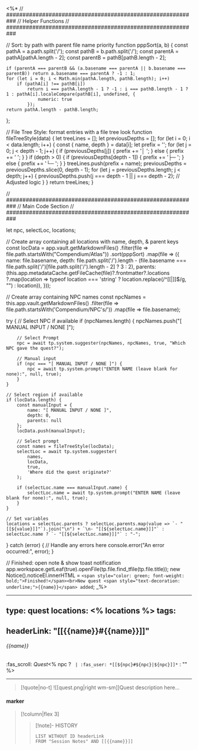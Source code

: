 <%*
// ###########################################################
//                        Helper Functions
// ###########################################################

// Sort: by path with parent file name priority
function pppSort(a, b) {
    const pathA = a.path.split('/');
    const pathB = b.path.split('/');
    const parentA = pathA[pathA.length - 2];
    const parentB = pathB[pathB.length - 2];

    if (parentA === parentB && (a.basename === parentA || b.basename === parentB)) return a.basename === parentA ? -1 : 1;
    for (let i = 0; i < Math.min(pathA.length, pathB.length); i++)
        if (pathA[i] !== pathB[i])
            return i === pathA.length - 1 ? -1 : i === pathB.length - 1 ? 1 : pathA[i].localeCompare(pathB[i], undefined, {
                numeric: true
            });
    return pathA.length - pathB.length;
};

// File Tree Style: format entries with a file tree look
function fileTreeStyle(data) {
    let treeLines = [];
    let previousDepths = [];
    for (let i = 0; i < data.length; i++) {
        const { name, depth } = data[i];
        let prefix = '';
        for (let j = 0; j < depth - 1; j++) {
            if (previousDepths[j]) {
                prefix += '│  ';
            } else {
                prefix += '   ';
            }
        }
        if (depth > 0) {
            if (previousDepths[depth - 1]) {
                prefix += '├─ ';
            } else {
                prefix += '└─ ';
            }
        }
        treeLines.push(prefix + name);
        previousDepths = previousDepths.slice(0, depth - 1);
        for (let j = previousDepths.length; j < depth; j++) {
            previousDepths.push(j === depth - 1 || j === depth - 2); // Adjusted logic
        }
    }
    return treeLines;
}

// ###########################################################
//                        Main Code Section
// ###########################################################

let npc, selectLoc, locations;

// Create array containing all locations with name, depth, & parent keys
const locData = app.vault.getMarkdownFiles()
  .filter(file => file.path.startsWith("Compendium/Atlas"))
  .sort(pppSort)
  .map(file => ({
    name: file.basename,
    depth: file.path.split('/').length - (file.basename === file.path.split('/')[file.path.split('/').length - 2] ? 3 : 2),
    parents: (this.app.metadataCache.getFileCache(file)?.frontmatter?.locations
      ?.map(location => typeof location === 'string' ? location.replace(/^\[\[|\]\]$/g, "") : location)),
  }));

// Create array containing NPC names
const npcNames = this.app.vault.getMarkdownFiles()
    .filter(file => file.path.startsWith('Compendium/NPC\'s/'))
    .map(file => file.basename);

try {
    // Select NPC if available
    if (npcNames.length) {
        npcNames.push("[ MANUAL INPUT / NONE ]");

        // Select Prompt
        npc = await tp.system.suggester(npcNames, npcNames, true, "Which NPC gave the quest?");

        // Manual input
        if (npc === "[ MANUAL INPUT / NONE ]") {
            npc = await tp.system.prompt("ENTER NAME (leave blank for none):", null, true);
        }
    }

    // Select region if available
    if (locData.length) {
        const manualInput = {
            name: "[ MANUAL INPUT / NONE ]",
            depth: 0,
            parents: null
        };
        locData.push(manualInput);

        // Select prompt
        const names = fileTreeStyle(locData);
        selectLoc = await tp.system.suggester(
            names,
            locData,
            true,
            'Where did the quest originate?'
        );

        if (selectLoc.name === manualInput.name) {
            selectLoc.name = await tp.system.prompt("ENTER NAME (leave blank for none):", null, true);
        }
    }

    // Set variables
    locations = selectLoc.parents ? selectLoc.parents.map(value => `- "[[${value}]]"`).join("\n") + `\n- "[[${selectLoc.name}]]"` : selectLoc.name ? `- "[[${selectLoc.name}]]"` : "-";
    
} catch (error) {
    // Handle any errors here
    console.error("An error occurred:", error);
}

// Finished: open note & show toast notification
app.workspace.getLeaf(true).openFile(tp.file.find_tfile(tp.file.title));
new Notice().noticeEl.innerHTML = `<span style="color: green; font-weight: bold;">Finished!</span><br>New quest <span style="text-decoration: underline;">{{name}}</span> added`;
_%>

---
type: quest
locations:
<% locations %>
tags:
- 
headerLink: "[[{{name}}#{{name}}]]"
---
###### {{name}}
<span class="sub2">:fas_scroll: *Quest*<% npc ? ` | :fas_user: *[[${npc}#${npc}|${npc}]]*` : "" %></span>
___

> [!quote|no-t]
>![[quest.png|right wm-sm]]Quest description here...

#### marker
> [!column|flex 3]
>>[!note]- HISTORY
>>```dataview
>>LIST WITHOUT ID headerLink
>>FROM "Session Notes" AND [[{{name}}]]

